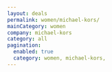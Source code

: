 ```yaml
---
layout: deals
permalink: women/michael-kors/
mainCategory: women
company: michael-kors
category: all
pagination:
  enabled: true
  category: women, michael-kors,
---
```







      

  

